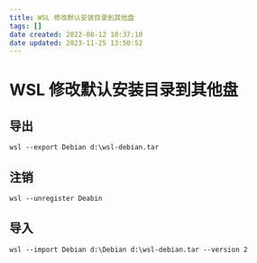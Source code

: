 ```yaml
---
title: WSL 修改默认安装目录到其他盘
tags: []
date created: 2022-08-12 10:37:10
date updated: 2023-11-25 13:50:52
---
```


# WSL 修改默认安装目录到其他盘

## 导出

```shell
wsl --export Debian d:\wsl-debian.tar
```

## 注销

```shell
wsl --unregister Deabin
```

## 导入

```shell
wsl --import Debian d:\Debian d:\wsl-debian.tar --version 2
```
